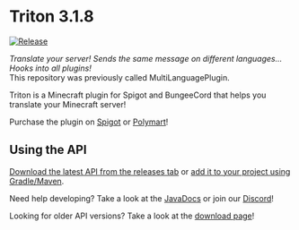 # Triton 3.1.8
[![Release](https://jitpack.io/v/diogotcorreia/Triton.svg)](https://jitpack.io/#tritonmc/Triton)  

_Translate your server! Sends the same message on different languages... Hooks into all plugins!_  
This repository was previously called MultiLanguagePlugin.

Triton is a Minecraft plugin for Spigot and BungeeCord that helps you translate your Minecraft server!

Purchase the plugin on [Spigot](https://spigotmc.org/resources/triton.30331/) or [Polymart](https://polymart.org/resource/triton.38)!

## Using the API

[Download the latest API from the releases tab](https://github.com/tritonmc/Triton/releases/latest) or [add it to your project using Gradle/Maven](https://jitpack.io/#tritonmc/Triton).

Need help developing? Take a look at the [JavaDocs](https://triton.rexcantor64.com/javadocs) or join our [Discord](https://triton.rexcantor64.com/discord)!

Looking for older API versions? Take a look at the [download page](https://github.com/diogotcorreia/Triton/wiki/Downloads)!
